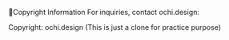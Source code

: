 
🎨Copyright Information For inquiries, contact ochi.design:

Copyright: ochi.design (This is just a clone for practice purpose)
